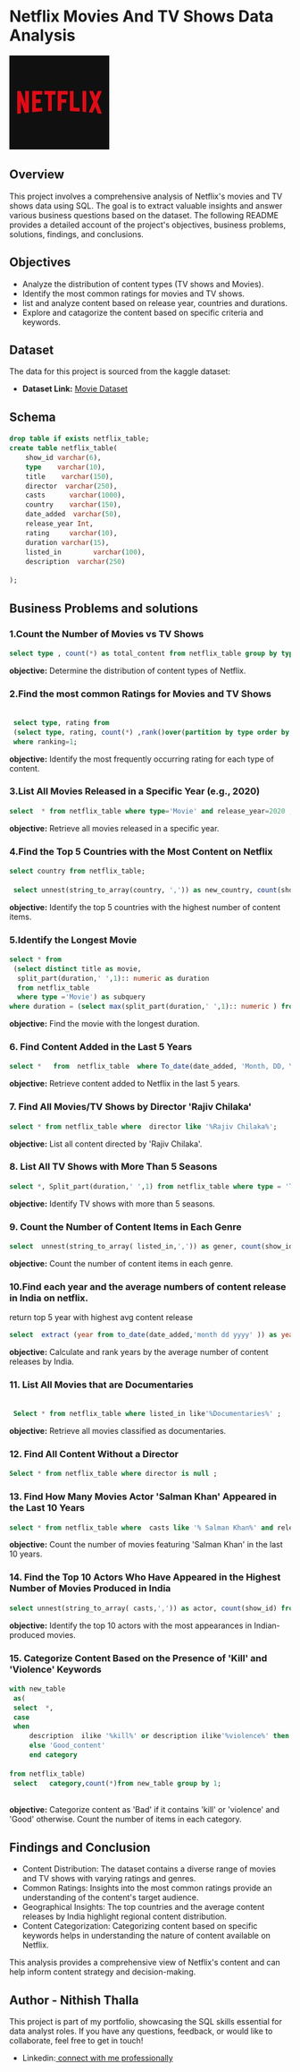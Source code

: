 # Netflix Movies And TV Shows Data Analysis
![Netflix logo](https://github.com/Nithish-712/Netflix_SQL_Project/blob/main/logo.jpeg)

## Overview

This project involves a comprehensive analysis of Netflix's movies and TV shows data using SQL. The goal is to extract valuable insights and answer various business questions based on the dataset. The following README provides a detailed account of the project's objectives, business problems, solutions, findings, and conclusions.

## Objectives


-  Analyze the distribution of content types (TV shows and Movies).
- Identify the most common ratings for movies and TV shows.
- list and analyze content based on release year, countries and durations.
- Explore and catagorize the content based on specific criteria and keywords.


## Dataset
The data for this project is sourced from the kaggle dataset:

- **Dataset Link:** [Movie Dataset](https://www.kaggle.com/datasets/shivamb/netflix-shows?resource=download)

## Schema

```  Sql
drop table if exists netflix_table;
create table netflix_table(
	show_id varchar(6),
	type    varchar(10),
	title    varchar(150),
	director  varchar(250),
	casts      varchar(1000),
	country    varchar(150),
	date_added  varchar(50),
	release_year Int,
	rating	   varchar(10),
	duration varchar(15),
	listed_in        varchar(100),
	description  varchar(250)

);
```

## Business Problems and solutions
### 1.Count the Number of Movies vs TV Shows
```sql
select type , count(*) as total_content from netflix_table group by type;
```
**objective:** Determine the distribution of content types of Netflix.

### 2.Find the most common Ratings for Movies and TV Shows
```sql

 select type, rating from  
 (select type, rating, count(*) ,rank()over(partition by type order by count(*) desc) as ranking from netflix_table group by 1,2) as c
 where ranking=1;
```
**objective:** Identify the most frequently occurring rating for each type of content.
### 3.List All Movies Released in a Specific Year (e.g., 2020)
```sql
select  * from netflix_table where type='Movie' and release_year=2020 ;
```
**objective:** Retrieve all movies released in a specific year.
### 4.Find the Top 5 Countries with the Most Content on Netflix
```sql
select country from netflix_table;

 select unnest(string_to_array(country, ',')) as new_country, count(show_id) from netflix_table group by 1  order by 2 desc limit 5;
```
**objective:** Identify the top 5 countries with the highest number of content items.
### 5.Identify the Longest Movie
```sql
select * from 
 (select distinct title as movie,
  split_part(duration,' ',1):: numeric as duration 
  from netflix_table
  where type ='Movie') as subquery
where duration = (select max(split_part(duration,' ',1):: numeric ) from netflix_table)
```
**objective:** Find the movie with the longest duration.
### 6. Find Content Added in the Last 5 Years
```sql
select *   from  netflix_table  where To_date(date_added, 'Month, DD, YYYY') >= current_date - interval '5 year';
```
**objective:** Retrieve content added to Netflix in the last 5 years.
### 7. Find All Movies/TV Shows by Director 'Rajiv Chilaka'
```sql
select * from netflix_table where  director like '%Rajiv Chilaka%';
```
**objective:** List all content directed by 'Rajiv Chilaka'.
### 8. List All TV Shows with More Than 5 Seasons
```sql
select *, Split_part(duration,' ',1) from netflix_table where type = 'TV Show' and split_part(duration,' ',1) :: numeric > 5 ;
```
**objective:** Identify TV shows with more than 5 seasons.
### 9. Count the Number of Content Items in Each Genre
```sql
select  unnest(string_to_array( listed_in,',')) as gener, count(show_id) from netflix_table group by 1;
```
**objective:**  Count the number of content items in each genre.
### 10.Find each year and the average numbers of content release in India on netflix.
return top 5 year with highest avg content release
```sql
select  extract (year from to_date(date_added,'month dd yyyy' )) as year,count(show_id), round( count(show_id) :: numeric/(select count(*) from netflix_table where country = 'India' )::numeric *100,2) As avg_content from netflix_table where country='India' group by 1 order by avg_content desc Limit 5;
 ```
**objective:** Calculate and rank years by the average number of content releases by India.
### 11. List All Movies that are Documentaries
```sql

 Select * from netflix_table where listed_in like'%Documentaries%' ;
```
**objective:** Retrieve all movies classified as documentaries.
### 12. Find All Content Without a Director
```sql
Select * from netflix_table where director is null ;
```
### 13. Find How Many Movies Actor 'Salman Khan' Appeared in the Last 10 Years
```sql
select * from netflix_table where  casts like '% Salman Khan%' and release_year > extract (year from current_date)-10;
```
**objective:** Count the number of movies featuring 'Salman Khan' in the last 10 years.
### 14. Find the Top 10 Actors Who Have Appeared in the Highest Number of Movies Produced in India
``` sql
select unnest(string_to_array( casts,',')) as actor, count(show_id) from netflix_table where country like'%India%' group by 1 order by 2 desc Limit 10 ;
```
**objective:**  Identify the top 10 actors with the most appearances in Indian-produced movies.
### 15. Categorize Content Based on the Presence of 'Kill' and 'Violence' Keywords
```sql
with new_table 
 as(
 select  *,
 case
 when 
	 description  ilike '%kill%' or description ilike'%violence%' then 'Bad_content' 
	 else 'Good_content' 
	 end category
 
from netflix_table)
 select   category,count(*)from new_table group by 1;
 
 ```
**objective:** Categorize content as 'Bad' if it contains 'kill' or 'violence' and 'Good' otherwise. Count the number of items in each category.
## Findings and Conclusion
- Content Distribution: The dataset contains a diverse range of movies and TV shows with varying ratings and genres.
- Common Ratings: Insights into the most common ratings provide an understanding of the content's target audience.
- Geographical Insights: The top countries and the average content releases by India highlight regional content distribution.
- Content Categorization: Categorizing content based on specific keywords helps in understanding the nature of content available on Netflix.

This analysis provides a comprehensive view of Netflix's content and can help inform content strategy and decision-making.

## Author - Nithish Thalla
This project is part of my portfolio, showcasing the SQL skills essential for data analyst roles. If you have any questions, feedback, or would like to collaborate, feel free to get in touch!
- Linkedin:[ connect with me professionally ](www.linkedin.com/in/thalla-nithish-ab436a309)

 
